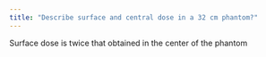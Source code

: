 ```yaml
---
title: "Describe surface and central dose in a 32 cm phantom?"
---
```

Surface dose is twice that obtained in the center of the phantom

